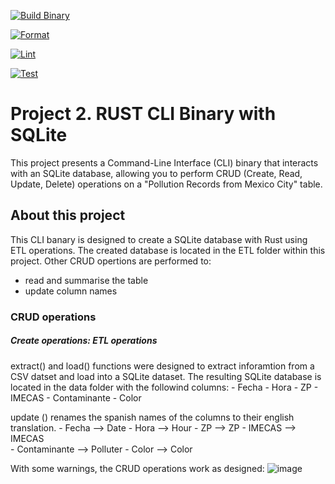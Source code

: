 [![Build Binary](https://github.com/nogibjj/djl_project_2/actions/workflows/build.yml/badge.svg)](https://github.com/nogibjj/djl_project_2/actions/workflows/build.yml)

[![Format](https://github.com/nogibjj/djl_project_2/actions/workflows/format.yml/badge.svg)](https://github.com/nogibjj/djl_project_2/actions/workflows/format.yml)

[![Lint](https://github.com/nogibjj/djl_project_2/actions/workflows/lint.yml/badge.svg)](https://github.com/nogibjj/djl_project_2/actions/workflows/lint.yml)

[![Test](https://github.com/nogibjj/djl_project_2/actions/workflows/test.yml/badge.svg)](https://github.com/nogibjj/djl_project_2/actions/workflows/test.yml)



# Project 2. RUST CLI Binary with SQLite 

This project presents a Command-Line Interface (CLI) binary that interacts with an SQLite database, allowing you to perform CRUD (Create, Read, Update, Delete) operations on a "Pollution Records from Mexico City" table.  

## About this project
This CLI banary is designed to create a SQLite database with Rust using ETL operations. The created database is located in the ETL folder within this project. Other CRUD opertions are performed to:
- read and summarise the table
- update column names


### CRUD operations
##### Create operations: ETL operations 
extract() and load() functions were designed to extract inforamtion from a CSV datset and load into a SQLite dataset. The resulting SQLite database is located in the data folder with the followind columns:
    - Fecha
    - Hora
    - ZP
    - IMECAS 
    - Contaminante
    - Color 

update () renames the spanish names of the columns to their english translation. 
    - Fecha --> Date
    - Hora --> Hour
    - ZP --> ZP
    - IMECAS --> IMECAS  
    - Contaminante --> Polluter
    - Color --> Color

With some warnings, the CRUD operations work as designed:
![image](https://github.com/nogibjj/djl_project_2/assets/143829673/b3e77204-9b92-456f-a688-057b044124cd)



